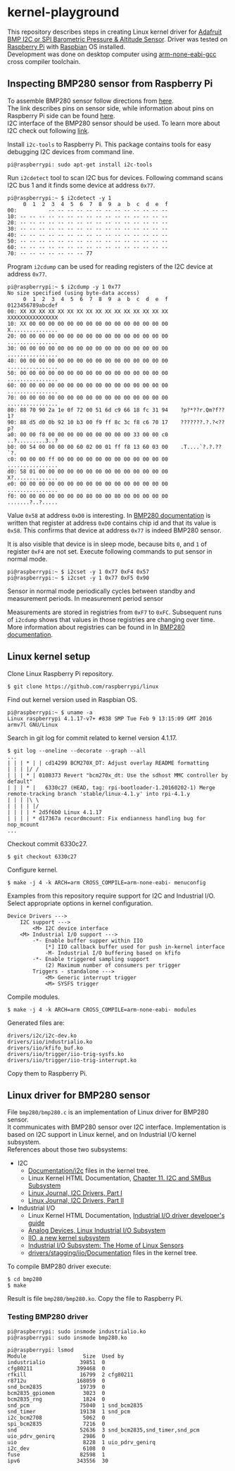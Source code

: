 # kernel-playground #
This repository describes steps in creating Linux kernel driver for [Adafruit 
BMP I2C or SPI Barometric Pressure & Altitude 
Sensor](https://www.adafruit.com/products/2651). Driver was tested on [Raspberry 
Pi](https://www.raspberrypi.org/) with 
[Raspbian](https://www.raspberrypi.org/downloads/raspbian/) OS installed.  
Development was done on desktop computer using 
[arm-none-eabi-gcc](https://launchpad.net/gcc-arm-embedded/) cross compiler 
toolchain.


## Inspecting BMP280 sensor from Raspberry Pi ##

To assemble BMP280 sensor follow directions from 
[here](https://learn.adafruit.com/adafruit-bmp280-barometric-pressure-plus-temperature-sensor-breakout/).  
The link describes pins on sensor side, while information about pins on 
Raspberry Pi side can be found 
[here](http://elinux.org/RPi_Low-level_peripherals#General_Purpose_Input.2FOutput_.28GPIO.29).  
I2C interface of the BMP280 sensor should be used. To learn more about I2C check 
out following 
[link](http://www.esacademy.com/en/library/technical-articles-and-documents/miscellaneous/i2c-bus.html).

Install `i2c-tools` to Raspberry Pi. This package contains tools for easy 
debugging I2C devices from command line.

```
pi@raspberrypi: sudo apt-get install i2c-tools
```

Run `i2cdetect` tool to scan I2C bus for devices. Following command scans I2C 
bus 1 and it finds some device at address `0x77`.

```
pi@raspberrypi:~ $ i2cdetect -y 1
     0  1  2  3  4  5  6  7  8  9  a  b  c  d  e  f
00:          -- -- -- -- -- -- -- -- -- -- -- -- -- 
10: -- -- -- -- -- -- -- -- -- -- -- -- -- -- -- -- 
20: -- -- -- -- -- -- -- -- -- -- -- -- -- -- -- -- 
30: -- -- -- -- -- -- -- -- -- -- -- -- -- -- -- -- 
40: -- -- -- -- -- -- -- -- -- -- -- -- -- -- -- -- 
50: -- -- -- -- -- -- -- -- -- -- -- -- -- -- -- -- 
60: -- -- -- -- -- -- -- -- -- -- -- -- -- -- -- -- 
70: -- -- -- -- -- -- -- 77
```

Program `i2cdump` can be used for reading registers of the I2C device at address 
`0x77`. 

```
pi@raspberrypi:~ $ i2cdump -y 1 0x77
No size specified (using byte-data access)
     0  1  2  3  4  5  6  7  8  9  a  b  c  d  e  f    0123456789abcdef
00: XX XX XX XX XX XX XX XX XX XX XX XX XX XX XX XX    XXXXXXXXXXXXXXXX
10: XX 00 00 00 00 00 00 00 00 00 00 00 00 00 00 00    X...............
20: 00 00 00 00 00 00 00 00 00 00 00 00 00 00 00 00    ................
30: 00 00 00 00 00 00 00 00 00 00 00 00 00 00 00 00    ................
40: 00 00 00 00 00 00 00 00 00 00 00 00 00 00 00 00    ................
50: 00 00 00 00 00 00 00 00 00 00 00 00 00 00 00 00    ................
60: 00 00 00 00 00 00 00 00 00 00 00 00 00 00 00 00    ................
70: 00 00 00 00 00 00 00 00 00 00 00 00 00 00 00 00    ................
80: 88 70 90 2a 1e 0f 72 00 51 6d c9 66 18 fc 31 94    ?p?*??r.Qm?f??1?
90: 88 d5 d0 0b 92 10 b3 00 f9 ff 8c 3c f8 c6 70 17    ???????.?.?<??p?
a0: 00 00 f8 00 00 00 00 00 00 00 00 00 33 00 00 c0    ..?.........3..?
b0: 00 54 00 00 00 00 60 02 00 01 ff f8 13 60 03 00    .T....`?.?.??`?.
c0: 00 00 00 ff 00 00 00 00 00 00 00 00 00 00 00 00    ................
d0: 58 01 00 00 00 00 00 00 00 00 00 00 00 00 00 00    X?..............
e0: 00 00 00 00 00 00 00 00 00 00 00 00 00 00 00 00    ................
f0: 00 00 00 00 00 00 00 80 00 00 80 00 00 00 00 00    .......?..?.....
```
Value `0x58` at address `0xD0` is interesting. In [BMP280 
documentation](https://ae-bst.resource.bosch.com/media/_tech/media/datasheets/BST-BMP280-DS001-12.pdf) 
is written that register at address `0xD0` contains chip id and that its value 
is `0x58`. This confirms that device at address `0x77` is indeed BMP280 sensor.

It is also visible that device is in sleep mode, because bits `0`, and `1` of 
register `0xF4` are not set. Execute following commands to put sensor in normal 
mode.

```
pi@raspberrypi:~ $ i2cset -y 1 0x77 0xF4 0x57
pi@raspberrypi:~ $ i2cset -y 1 0x77 0xF5 0x90
```

Sensor in normal mode periodically cycles between standby and measurement 
periods. In measurement period sensor 

Measurements are stored in registries from `0xF7` to `0xFC`. Subsequent runs of 
`i2cdump` shows that values in those registries are changing over time. More 
information about registries can be found in In [BMP280 
documentation](https://ae-bst.resource.bosch.com/media/_tech/media/datasheets/BST-BMP280-DS001-12.pdf).


## Linux kernel setup ##

Clone Linux Raspberry Pi repository.
```
$ git clone https://github.com/raspberrypi/linux
```
Find out kernel version used in Raspbian OS.
```
pi@raspberrypi:~ $ uname -a
Linux raspberrypi 4.1.17-v7+ #838 SMP Tue Feb 9 13:15:09 GMT 2016 armv7l GNU/Linux
```
Search in git log for commit related to kernel version 4.1.17.
```
$ git log --oneline --decorate --graph --all
...
| | | * | | cd14299 BCM270X_DT: Adjust overlay README formatting
| | | |/ /  
| | | * | 0108373 Revert "bcm270x_dt: Use the sdhost MMC controller by default"
| | | * |   6330c27 (HEAD, tag: rpi-bootloader-1.20160202-1) Merge remote-tracking branch 'stable/linux-4.1.y' into rpi-4.1.y
| | | |\ \  
| | | | |/  
| | | | * 2d5f6b0 Linux 4.1.17
| | | | * d17367a recordmcount: Fix endianness handling bug for nop_mcount
...
```
Checkout commit 6330c27.
```
$ git checkout 6330c27
```
Configure kernel.
```
$ make -j 4 -k ARCH=arm CROSS_COMPILE=arm-none-eabi- menuconfig
```
Examples from this repository require support for I2C and Industrial I/O. Select 
appropriate options in kernel configuration.

```
Device Drivers --->
    I2C support --->
        <M> I2C device interface
    <M> Industrial I/O support --->
        -*- Enable buffer supper within IIO
            [*] IIO callback buffer used for push in-kernel interface
            -M- Industrial I/O buffering based on kfifo
        -*- Enable triggered sampling support
            (2) Maximum number of consumers per trigger
        Triggers - standalone --->
            <M> Generic interrupt trigger
            <M> SYSFS trigger
```

Compile modules.
```
$ make -j 4 -k ARCH=arm CROSS_COMPILE=arm-none-eabi- modules
```

Generated files are:
```
drivers/i2c/i2c-dev.ko
drivers/iio/industrialio.ko
drivers/iio/kfifo_buf.ko
drivers/iio/trigger/iio-trig-sysfs.ko
drivers/iio/trigger/iio-trig-interrupt.ko
```

Copy them to Raspberry Pi.



## Linux driver for BMP280 sensor ##

File `bmp280/bmp280.c` is an implementation of Linux driver for BMP280 sensor.  
It communicates with BMP280 sensor over I2C interface. Implementation is based 
on I2C support in Linux kernel, and on Industrial I/O kernel subsystem.  
References about those two subsystems:
* I2C
    * [Documentation/i2c](https://github.com/raspberrypi/linux/tree/rpi-4.1.y/Documentation/i2c) 
      files in the kernel tree.
    * Linux Kernel HTML Documentation, [Chapter 11. I2C and SMBus 
      Subsystem](https://www.kernel.org/doc/htmldocs/device-drivers/i2c.html)
    * [Linux Journal, I2C Drivers, Part 
      I](http://www.linuxjournal.com/article/7136)
    * [Linux Journal, I2C Drivers, Part II](http://www.linuxjournal.com/article/7252)
* Industrial I/O
    * Linux Kernel HTML Documentation, [Industrial I/O driver developer's 
      guide](https://www.kernel.org/doc/htmldocs/iio/index.html)
    * [Analog Devices, Linux Industrial I/O 
      Subsystem](https://wiki.analog.com/software/linux/docs/iio/iio)
    * [IIO, a new kernel 
      subsystem](https://archive.fosdem.org/2012/schedule/event/693/127_iio-a-new-subsystem.pdf) 
    * [Industrial I/O Subsystem: The Home of Linux 
      Sensors](https://www.overleaf.com/articles/industrial-i-slash-o/dmqjqpzswtvb/viewer.pdf)
    * [drivers/stagging/iio/Documentation](https://github.com/raspberrypi/linux/tree/rpi-4.1.y/drivers/staging/iio/Documentation) 
      files in the kernel tree.

To compile BMP280 driver execute:

```
$ cd bmp280
$ make
```

Result is file `bmp280/bmp280.ko`. Copy the file to Raspberry Pi.

### Testing BMP280 driver ###

```
pi@raspberrypi: sudo insmode industrialio.ko
pi@raspberrypi: sudo insmode bmp280.ko
```

```
pi@raspberrypi: lsmod
Module                  Size  Used by
industrialio           39851  0 
cfg80211              399468  0 
rfkill                 16799  2 cfg80211
r8712u                168059  0 
snd_bcm2835            19739  0 
bcm2835_gpiomem         3023  0 
bcm2835_rng             1824  0 
snd_pcm                75040  1 snd_bcm2835
snd_timer              19138  1 snd_pcm
i2c_bcm2708             5062  0 
spi_bcm2835             7216  0 
snd                    52636  3 snd_bcm2835,snd_timer,snd_pcm
uio_pdrv_genirq         2986  0 
uio                     8228  1 uio_pdrv_genirq
i2c_dev                 6108  0 
fuse                   82598  1 
ipv6                  343556  30 
```

